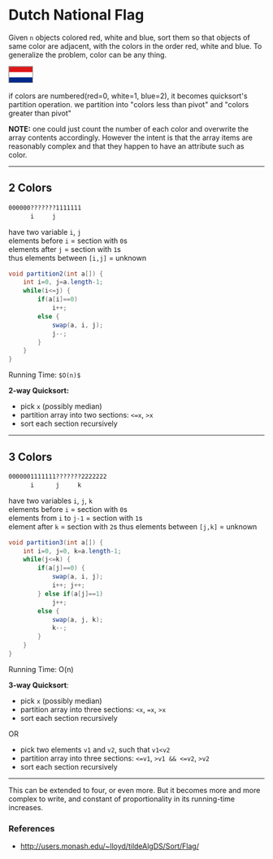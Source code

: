 # Dutch National Flag

Given `n` objects colored red, white and blue, sort them so that objects of same color are adjacent,
with the colors in the order red, white and blue. To generalize the problem, color can be any thing.

![dutch_flag.gif](files/dutch_flag.gif)

if colors are numbered(red=0, white=1, blue=2), it becomes quicksort's partition operation. we partition
into "colors less than pivot" and "colors greater than pivot"

**NOTE:** one could just count the number of each color and overwrite the array contents accordingly.
However the intent is that the array items are reasonably complex and that they happen to have an 
attribute such as color.

---

## 2 Colors

```bash
000000???????1111111
      i     j
```

have two variable `i`, `j`  
elements before `i` = section with `0`s  
elements after `j` = section with `1`s  
thus elements between `[i,j]` = unknown

```java
void partition2(int a[]) {
    int i=0, j=a.length-1;
    while(i<=j) {
        if(a[i]==0)
            i++;
        else {
            swap(a, i, j);
            j--;
        }
    }
}
```

Running Time: `$O(n)$`

**2-way Quicksort:**
* pick `x` (possibly median)
* partition array into two sections: `<=x`,  `>x`
* sort each section recursively

---

## 3 Colors

```bash
0000001111111???????2222222
      i      j     k
```

have two variables `i`, `j`, `k`  
elements before `i` = section with `0`s  
elements from `i` to `j-1` = section with `1`s  
element after `k` = section with `2`s
thus elements between `[j,k]` = unknown

```java
void partition3(int a[]) {
    int i=0, j=0, k=a.length-1;
    while(j<=k) {
        if(a[j]==0) {
            swap(a, i, j);
            i++; j++;
        } else if(a[j]==1)
            j++;
        else {
            swap(a, j, k);
            k--;
        }
    }
}
```

Running Time: O(n)

**3-way Quicksort**:
* pick `x` (possibly median)
* partition array into three sections: `<x`, `=x`, `>x`
* sort each section recursively

OR

* pick two elements `v1` and `v2`, such that `v1<v2`
* partition array into three sections: `<=v1`, `>v1 && <=v2`, `>v2`
* sort each section recursively

---

This can be extended to four, or even more. But it becomes more and more
complex to write, and constant of proportionality in its running-time increases.

### References

* <http://users.monash.edu/~lloyd/tildeAlgDS/Sort/Flag/>
